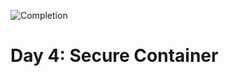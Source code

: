 
![Completion](https://img.shields.io/badge/Completed-Part%201-yellow.svg)
<h1>Day 4: Secure Container</h1>
